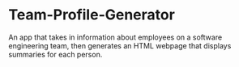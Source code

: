 # Team-Profile-Generator
An app that takes in information about employees on a software engineering team, then generates an HTML webpage that displays summaries for each person.
